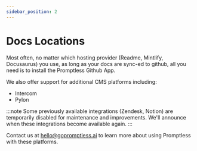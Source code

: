 ```yaml
---
sidebar_position: 2
---
```


# Docs Locations

Most often, no matter which hosting provider (Readme, Mintlify, Docusaurus) you use, as long as your docs are sync-ed to github, all you need is to install the Promptless Github App.

We also offer support for additional CMS platforms including:
- Intercom
- Pylon

:::note
Some previously available integrations (Zendesk, Notion) are temporarily disabled for maintenance and improvements. We'll announce when these integrations become available again.
:::

Contact us at hello@gopromptless.ai to learn more about using Promptless with these platforms.